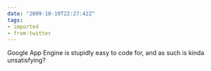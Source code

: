 ```yaml
---
date: "2009-10-19T22:27:42Z"
tags:
- imported
- from-twitter
---
```

Google App Engine is stupidly easy to code for, and as such is kinda unsatisfying?
